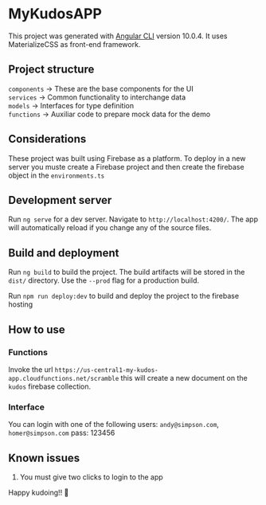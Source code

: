 # MyKudosAPP

This project was generated with [Angular CLI](https://github.com/angular/angular-cli) version 10.0.4.
It uses MaterializeCSS as front-end framework.

## Project structure
`components` -> These are the base components for the UI  
`services` -> Common functionality to interchange data  
`models` -> Interfaces for type definition   
`functions` -> Auxiliar code to prepare mock data for the demo  

## Considerations
These project was built using Firebase as a platform. 
To deploy in a new server you muste create a Firebase project and then create the firebase object in the `environments.ts`

## Development server

Run `ng serve` for a dev server. Navigate to `http://localhost:4200/`. The app will automatically reload if you change any of the source files.

## Build and deployment

Run `ng build` to build the project. The build artifacts will be stored in the `dist/` directory. Use the `--prod` flag for a production build.

Run `npm run deploy:dev` to build and deploy the project to the firebase hosting

## How to use
### Functions
Invoke the url `https://us-central1-my-kudos-app.cloudfunctions.net/scramble` this will create a new document on the `kudos` firebase collection.

### Interface
You can login with one of the following users: 
`andy@simpson.com`, `homer@simpson.com`
pass: 123456

## Known issues
1. You must give two clicks to login to the app

Happy kudoing!! 🤩